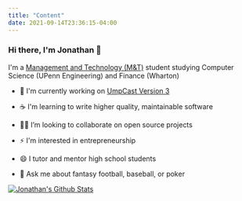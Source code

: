 ```yaml
---
title: "Content"
date: 2021-09-14T23:36:15-04:00
---
```


### Hi there, I'm Jonathan 👋

I'm a [Management and Technology (M&T)](https://fisher.wharton.upenn.edu) student studying Computer Science (UPenn Engineering) and Finance (Wharton)

- 🔭 I'm currently working on [UmpCast Version 3](https://github.com/UmpCast)

- ☕ I'm learning to write higher quality, maintainable software

- 🧑‍💻 I’m looking to collaborate on open source projects

- ⚡ I'm interested in entrepreneurship

- 😄 I tutor and mentor high school students

- 💬 Ask me about fantasy football, baseball, or poker

[![Jonathan's Github Stats](https://github-readme-stats.vercel.app/api?username=jonathankao97&count_private=true&theme=default&show_icons=true)](https://github.com/jonathankao97)
